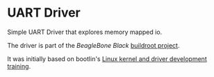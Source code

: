 # UART Driver

Simple UART Driver that explores memory mapped io.

The driver is part of the _BeagleBone Black_ [buildroot project].

It was initially based on bootlin's [Linux kernel and driver development training].



[//]:  #  (Reference Links)
[Linux kernel and driver development training]: <https://bootlin.com/doc/training/linux-kernel/linux-kernel-labs.pdf>

[buildroot project]: <https://bitbucket.org/MarcoHartmann/buildroot_bbb/src>